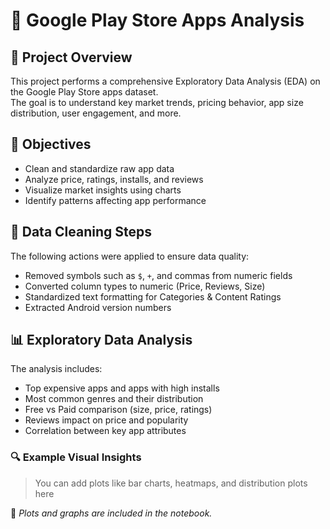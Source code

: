 # 📱 Google Play Store Apps Analysis

## 📌 Project Overview
This project performs a comprehensive Exploratory Data Analysis (EDA) on the Google Play Store apps dataset.  
The goal is to understand key market trends, pricing behavior, app size distribution, user engagement, and more.

## 🎯 Objectives
- Clean and standardize raw app data
- Analyze price, ratings, installs, and reviews
- Visualize market insights using charts
- Identify patterns affecting app performance

## 🧹 Data Cleaning Steps
The following actions were applied to ensure data quality:
- Removed symbols such as `$`, `+`, and commas from numeric fields
- Converted column types to numeric (Price, Reviews, Size)
- Standardized text formatting for Categories & Content Ratings
- Extracted Android version numbers

## 📊 Exploratory Data Analysis
The analysis includes:
- Top expensive apps and apps with high installs
- Most common genres and their distribution
- Free vs Paid comparison (size, price, ratings)
- Reviews impact on price and popularity
- Correlation between key app attributes

### 🔍 Example Visual Insights
> You can add plots like bar charts, heatmaps, and distribution plots here  

📌 *Plots and graphs are included in the notebook.*

